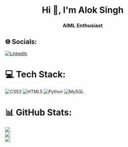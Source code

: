 
<!--
**2004-AlokSINGH/2004-AlokSINGH** is a ✨ _special_ ✨ repository because its `README.md` (this file) appears on your GitHub profile.

Here are some ideas to get you started:

- 🔭 I’m currently working on ...
- 🌱 I’m currently learning ...
- 👯 I’m looking to collaborate on ...
- 🤔 I’m looking for help with ...
- 💬 Ask me about ...
- 📫 How to reach me: ...
- 😄 Pronouns: ...
- ⚡ Fun fact: ...
-->
<h1 align="center">Hi 👋, I'm Alok Singh</h1>
<h3 align="center">AIML Enthusiast</h3>

## 🌐 Socials:
[![LinkedIn](https://img.shields.io/badge/LinkedIn-%230077B5.svg?logo=linkedin&logoColor=white)](https://www.linkedin.com/in/alok-singh-2b6547228/)
<!---[![Twitter](https://img.shields.io/badge/Twitter-%231DA1F2.svg?logo=Twitter&logoColor=white)](https://twitter.com/Peterstark_01) -->

# 💻 Tech Stack:
![CSS3](https://img.shields.io/badge/css3-%231572B6.svg?style=plastic&logo=css3&logoColor=white) ![HTML5](https://img.shields.io/badge/html5-%23E34F26.svg?style=plastic&logo=html5&logoColor=white)  ![Python](https://img.shields.io/badge/python-3670A0?style=plastic&logo=python&logoColor=ffdd54) ![MySQL](https://img.shields.io/badge/mysql-%2300f.svg?style=plastic&logo=mysql&logoColor=white)
# 📊 GitHub Stats:
![](https://github-readme-stats.vercel.app/api?username=2004-AlokSINGH&theme=bear&hide_border=true&include_all_commits=false&count_private=false)<br/>
![](https://github-readme-streak-stats.herokuapp.com/?user=2004-AlokSINGH&theme=bear&hide_border=true)<br/>
![](https://github-readme-stats.vercel.app/api/top-langs/?username=2004-AlokSINGH&theme=bear&hide_border=true&include_all_commits=false&count_private=false&layout=compact)

